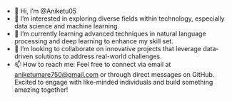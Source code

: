 - 👋 Hi, I’m @Aniketu05
- 👀 I’m interested in exploring diverse fields within technology, especially data science and machine learning.
- 🌱 I’m currently learning advanced techniques in natural language processing and deep learning to enhance my skill set.
- 💞️ I’m looking to collaborate on innovative projects that leverage data-driven solutions to address real-world challenges.
- 📫 How to reach me: Feel free to connect via email at aniketumare750@gmail.com or through direct messages on GitHub.
     Excited to engage with like-minded individuals and build something amazing together!
